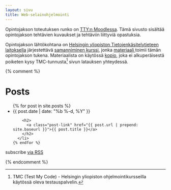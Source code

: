 ```yaml
---
layout: sivu
title: Web-selainohjelmointi
---
```


Opintojakson toteutuksen runko on [TTY:n Moodlessa](https://moodle2.tut.fi/course/view.php?id=9776). Tämä sivusto sisältää opintojakson tehtävien kuvaukset ja tehtäviin liittyviä opastuksia.

Opintojakson lähtökohtana on [Helsingin yliopiston Tietojenkäsitelytieteen laitoksella](https://www.cs.helsinki.fi/) järjestettävä [samanniminen kurssi](https://www.cs.helsinki.fi/courses/582354/2015/s/k/1), jonka [materiaali ](http://web-selainohjelmointi.github.io) toimii tämän opintojakson tukena. Materiaalista on käytössä [kopio](weso/), joka ei alkuperäisestä poiketen kysy TMC-tunnusta[^1] sivun latauksen yhteydessä.

[^1]: TMC (Test My Code) - Helsingin yliopiston ohjelmointikursseilla käytössä oleva testauspalvelin.


{% comment %}


<div class="home">

  <h1 class="page-heading">Posts</h1>

  <ul class="post-list">
    {% for post in site.posts %}
      <li>
        <span class="post-meta">{{ post.date | date: "%b %-d, %Y" }}</span>

        <h2>
          <a class="post-link" href="{{ post.url | prepend: site.baseurl }}">{{ post.title }}</a>
        </h2>
      </li>
    {% endfor %}
  </ul>

  <p class="rss-subscribe">subscribe <a href="{{ "/feed.xml" | prepend: site.baseurl }}">via RSS</a></p>

</div>

{% endcomment %}
